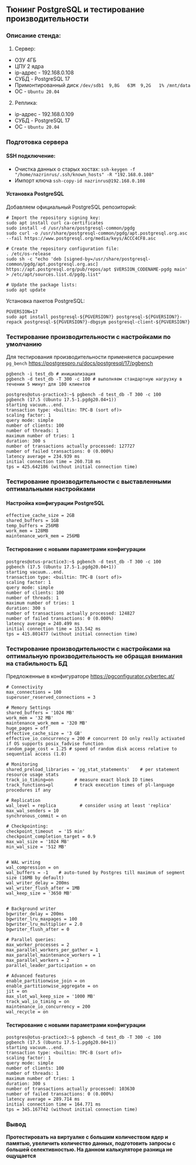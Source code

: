 ## Тюнинг PostgreSQL и тестирование производительности
### Описание стенда:
1. Сервер: 
- ОЗУ 4ГБ
- ЦПУ 2 ядра
- ip-адрес - 192.168.0.108
- СУБД - PostgreSQL 17
- Примонтированный диск `/dev/sdb1  9,8G   63M  9,2G   1% /mnt/data`
- ОС - `Ubuntu 20.04`
2. Реплика: 
- ip-адрес - 192.168.0.109
- СУБД - PostgreSQL 17
- ОС - `Ubuntu 20.04`
### Подготовка сервера
#### SSH подключение:
- Очистка данных о старых хостах: `ssh-keygen -f "/home/nazrinrus/.ssh/known_hosts" -R "192.168.0.108"`
- Импорт ключа `ssh-copy-id nazrinrus@192.168.0.108`
#### Установка PostgreSQL
Добавляем официальный PostgreSQL репозиторий:
```
# Import the repository signing key:
sudo apt install curl ca-certificates
sudo install -d /usr/share/postgresql-common/pgdg
sudo curl -o /usr/share/postgresql-common/pgdg/apt.postgresql.org.asc --fail https://www.postgresql.org/media/keys/ACCC4CF8.asc

# Create the repository configuration file:
. /etc/os-release
sudo sh -c "echo 'deb [signed-by=/usr/share/postgresql-common/pgdg/apt.postgresql.org.asc] https://apt.postgresql.org/pub/repos/apt $VERSION_CODENAME-pgdg main' > /etc/apt/sources.list.d/pgdg.list"

# Update the package lists:
sudo apt update
```
Установка пакетов PostgreSQL:
```
PGVERSION=17 
sudo apt install postgresql-${PGVERSION?} postgresql-${PGVERSION?}-repack postgresql-${PGVERSION?}-dbgsym postgresql-client-${PGVERSION?}
```
### Тестирование производительности с настройками по умолчанию
Для тестирования производительности применяется расширение `pg_bench` https://postgrespro.ru/docs/postgresql/17/pgbench
```
pgbench -i test_db # инициализация
pgbench -d test_db -T 300 -c 100 # выполняем стандартную нагрузку в течении 5 минут для 100 клиентов

postgres@otus-practice3:~$ pgbench -d test_db -T 300 -c 100
pgbench (17.5 (Ubuntu 17.5-1.pgdg20.04+1))
starting vacuum...end.
transaction type: <builtin: TPC-B (sort of)>
scaling factor: 1
query mode: simple
number of clients: 100
number of threads: 1
maximum number of tries: 1
duration: 300 s
number of transactions actually processed: 127727
number of failed transactions: 0 (0.000%)
latency average = 234.939 ms
initial connection time = 260.718 ms
tps = 425.642186 (without initial connection time)
```
### Тестирование производительности с выставленными оптимальными настройками
#### Настройка конфигурации PostgreSQL
```
effective_cache_size = 2GB
shared_buffers = 1GB
temp_buffers = 256MB
work_mem = 128MB
maintenance_work_mem = 256MB
```
#### Тестирование с новыми параметрами конфигурации
```
postgres@otus-practice3:~$ pgbench -d test_db -T 300 -c 100
pgbench (17.5 (Ubuntu 17.5-1.pgdg20.04+1))
starting vacuum...end.
transaction type: <builtin: TPC-B (sort of)>
scaling factor: 1
query mode: simple
number of clients: 100
number of threads: 1
maximum number of tries: 1
duration: 300 s
number of transactions actually processed: 124827
number of failed transactions: 0 (0.000%)
latency average = 240.499 ms
initial connection time = 153.542 ms
tps = 415.801477 (without initial connection time)
```
### Тестирование производительности с настройками на оптимальную производительность не обращая внимания на стабильность БД
Предложенные в конфигураторе https://pgconfigurator.cybertec.at/
```
# Connectivity
max_connections = 100
superuser_reserved_connections = 3

# Memory Settings
shared_buffers = '1024 MB'
work_mem = '32 MB'
maintenance_work_mem = '320 MB'
huge_pages = off
effective_cache_size = '3 GB'
effective_io_concurrency = 200 # concurrent IO only really activated if OS supports posix_fadvise function
random_page_cost = 1.25 # speed of random disk access relative to sequential access (1.0)

# Monitoring
shared_preload_libraries = 'pg_stat_statements'    # per statement resource usage stats
track_io_timing=on        # measure exact block IO times
track_functions=pl        # track execution times of pl-language procedures if any

# Replication
wal_level = replica 		# consider using at least 'replica'
max_wal_senders = 10
synchronous_commit = on

# Checkpointing: 
checkpoint_timeout  = '15 min' 
checkpoint_completion_target = 0.9
max_wal_size = '1024 MB'
min_wal_size = '512 MB'


# WAL writing
wal_compression = on
wal_buffers = -1    # auto-tuned by Postgres till maximum of segment size (16MB by default)
wal_writer_delay = 200ms
wal_writer_flush_after = 1MB
wal_keep_size = '3650 MB'


# Background writer
bgwriter_delay = 200ms
bgwriter_lru_maxpages = 100
bgwriter_lru_multiplier = 2.0
bgwriter_flush_after = 0

# Parallel queries: 
max_worker_processes = 2
max_parallel_workers_per_gather = 1
max_parallel_maintenance_workers = 1
max_parallel_workers = 2
parallel_leader_participation = on

# Advanced features 
enable_partitionwise_join = on 
enable_partitionwise_aggregate = on
jit = on
max_slot_wal_keep_size = '1000 MB'
track_wal_io_timing = on
maintenance_io_concurrency = 200
wal_recycle = on
```
#### Тестирование с новыми параметрами конфигурации
```
postgres@otus-practice3:~$ pgbench -d test_db -T 300 -c 100
pgbench (17.5 (Ubuntu 17.5-1.pgdg20.04+1))
starting vacuum...end.
transaction type: <builtin: TPC-B (sort of)>
scaling factor: 1
query mode: simple
number of clients: 100
number of threads: 1
maximum number of tries: 1
duration: 300 s
number of transactions actually processed: 103630
number of failed transactions: 0 (0.000%)
latency average = 289.714 ms
initial connection time = 164.771 ms
tps = 345.167742 (without initial connection time)
```
### Вывод
**Протестировать на виртуалке с большим количеством ядер и памятью, увеличить количество данных, подготовить запросы с 
большей селективностью. На данном калькуляторе разница не ощущается**
